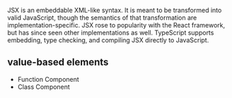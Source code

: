 JSX is an embeddable XML-like syntax. It is meant to be transformed into valid JavaScript, though the semantics of that transformation are implementation-specific. JSX rose to popularity with the React framework, but has since seen other implementations as well. TypeScript supports embedding, type checking, and compiling JSX directly to JavaScript.

## value-based elements
* Function Component
* Class Component
